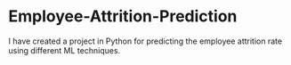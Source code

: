# Employee-Attrition-Prediction
I have created a project in Python for predicting the employee attrition rate using different ML techniques.
